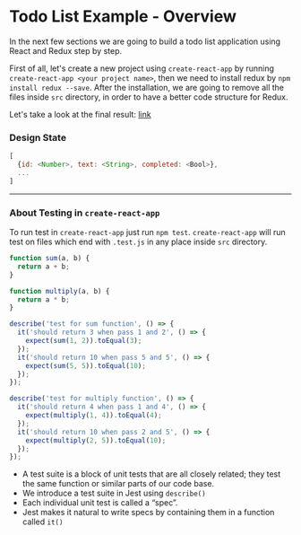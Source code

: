 # Todo List Example - Overview

In the next few sections we are going to build a todo list application using React and Redux step by step.

First of all, let's create a new project using `create-react-app` by running `create-react-app <your project name>`, then we need to install redux by `npm install redux --save`. After the installation, we are going to remove all the files inside `src` directory, in order to have a better code structure for Redux.

Let's take a look at the final result: [link](https://jrx5zpbbl.codesandbox.io/)

### Design State

```js
[
  {id: <Number>, text: <String>, completed: <Bool>},
  ...
]
```

---

### About Testing in `create-react-app`

To run test in `create-react-app` just run `npm test`. `create-react-app` will run test on files which end with `.test.js` in any place inside `src` directory.

```js
function sum(a, b) {
  return a + b;
}

function multiply(a, b) {
  return a * b;
}

describe('test for sum function', () => {
  it('should return 3 when pass 1 and 2', () => {
    expect(sum(1, 2)).toEqual(3);
  });
  it('should return 10 when pass 5 and 5', () => {
    expect(sum(5, 5)).toEqual(10);
  });
});

describe('test for multiply function', () => {
  it('should return 4 when pass 1 and 4', () => {
    expect(multiply(1, 4)).toEqual(4);
  });
  it('should return 10 when pass 2 and 5', () => {
    expect(multiply(2, 5)).toEqual(10);
  });
});
```

* A test suite is a block of unit tests that are all closely related; they test the same function or similar parts of our code base.
* We introduce a test suite in Jest using `describe()`
* Each individual unit test is called a “spec”.
* Jest makes it natural to write specs by containing them in a function called `it()`

